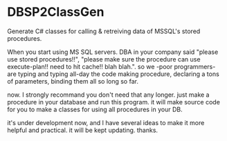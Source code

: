 # DBSP2ClassGen
Generate C# classes for calling &amp; retreiving data of MSSQL's stored procedures. 

When you start using MS SQL servers. DBA in your company said "please use stored procedures!!", "please make sure the procedure can use execute-plan!! need to hit cache!! blah blah.". so we -poor programmers- are typing and typing all-day the code making procedure, declaring a tons of parameters, binding them all so long so far.

now. I strongly recommand you don't need that any longer. just make a procedure in your database and run this program. it will make source code for you to make a classes for using all procedures in your DB.

it's under development now, and I have several ideas to make it more helpful and practical. it will be kept updating. thanks.
